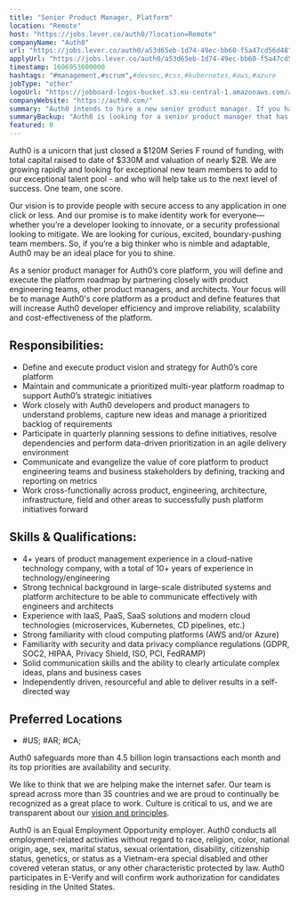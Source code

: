 ```yaml
---
title: "Senior Product Manager, Platform"
location: "Remote"
host: "https://jobs.lever.co/auth0/?location=Remote"
companyName: "Auth0"
url: "https://jobs.lever.co/auth0/a53d65eb-1d74-49ec-bb60-f5a47cd56d48"
applyUrl: "https://jobs.lever.co/auth0/a53d65eb-1d74-49ec-bb60-f5a47cd56d48/apply"
timestamp: 1606953600000
hashtags: "#management,#scrum",#devsec,#css,#kubernetes,#aws,#azure
jobType: "other"
logoUrl: "https://jobboard-logos-bucket.s3.eu-central-1.amazonaws.com/auth0"
companyWebsite: "https://auth0.com/"
summary: "Auth0 intends to hire a new senior product manager. If you have 4+ years of product management experience in a cloud-native technology company, with a total of 10+ years of experience in technology/engineering, consider applying."
summaryBackup: "Auth0 is looking for a senior product manager that has experience in: #devsec, #css, #kubernetes."
featured: 0
---
```


Auth0 is a unicorn that just closed a $120M Series F round of funding, with total capital raised to date of $330M and valuation of nearly $2B. We are growing rapidly and looking for exceptional new team members to add to our exceptional talent pool - and who will help take us to the next level of success. One team, one score. 

Our vision is to provide people with secure access to any application in one click or less. And our promise is to make identity work for everyone—whether you’re a developer looking to innovate, or a security professional looking to mitigate. We are looking for curious, excited, boundary-pushing team members. So, if you’re a big thinker who is nimble and adaptable, Auth0 may be an ideal place for you to shine.

As a senior product manager for Auth0’s core platform, you will define and execute the platform roadmap by partnering closely with product engineering teams, other product managers, and architects. Your focus will be to manage Auth0's core platform as a product and define features that will increase Auth0 developer efficiency and improve reliability, scalability and cost-effectiveness of the platform.

## Responsibilities:

*   Define and execute product vision and strategy for Auth0’s core platform
*   Maintain and communicate a prioritized multi-year platform roadmap to support Auth0’s strategic initiatives
*   Work closely with Auth0 developers and product managers to understand problems, capture new ideas and manage a prioritized backlog of requirements
*   Participate in quarterly planning sessions to define initiatives, resolve dependencies and perform data-driven prioritization in an agile delivery environment
*   Communicate and evangelize the value of core platform to product engineering teams and business stakeholders by defining, tracking and reporting on metrics
*   Work cross-functionally across product, engineering, architecture, infrastructure, field and other areas to successfully push platform initiatives forward

## Skills & Qualifications:

*   4+ years of product management experience in a cloud-native technology company, with a total of 10+ years of experience in technology/engineering
*   Strong technical background in large-scale distributed systems and platform architecture to be able to communicate effectively with engineers and architects
*   Experience with IaaS, PaaS, SaaS solutions and modern cloud technologies (microservices, Kubernetes, CD pipelines, etc.)
*   Strong familiarity with cloud computing platforms (AWS and/or Azure)
*   Familiarity with security and data privacy compliance regulations (GDPR, SOC2, HIPAA, Privacy Shield, ISO, PCI, FedRAMP)
*   Solid communication skills and the ability to clearly articulate complex ideas, plans and business cases
*   Independently driven, resourceful and able to deliver results in a self-directed way

## Preferred Locations

*   #US; #AR; #CA;

Auth0 safeguards more than 4.5 billion login transactions each month and its top priorities are availability and security.

We like to think that we are helping make the internet safer. Our team is spread across more than 35 countries and we are proud to continually be recognized as a great place to work. Culture is critical to us, and we are transparent about our [vision and principles](https://auth0.com/blog/the-developer-first-identity-platform-auth0-story-and-future). 

Auth0 is an Equal Employment Opportunity employer. Auth0 conducts all employment-related activities without regard to race, religion, color, national origin, age, sex, marital status, sexual orientation, disability, citizenship status, genetics, or status as a Vietnam-era special disabled and other covered veteran status, or any other characteristic protected by law. Auth0 participates in E-Verify and will confirm work authorization for candidates residing in the United States.
